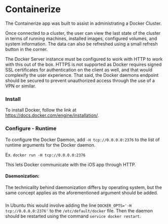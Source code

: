 # Containerize

The Containerize app was built to assist in administrating a Docker Cluster.

Once connected to a cluster, the user can view the last state of the cluster in terms of running machines, installed images, configured volumes, and system information. The data can also be refreshed using a small refresh button in the corner.

The Docker Server instance must be configured to work with HTTP to work with this out of the box. HTTPS is not supported as Docker requires signed SSL certificates for authentication on the client as well, and that would complexify the user experience. That said, the Docker daemons endpoint should be secured to prevent unauthorized access through the use of a VPN or similar.

### Install
To install Docker, follow the link at 
https://docs.docker.com/engine/installation/.
### Configure - Runtime
To configure the Docker Daemon, add
`-H tcp://0.0.0.0:2376`
to the list of runtime arguments for the Docker daemon.

Ex. `docker run -H tcp://0.0.0.0:2376`

This lets Docker communicate with the iOS app through HTTP.

#### Daemonization:
The technicality behind daemonization differs by operating system, but the same concept applies as the aforementioned argument should be added. 
#####
In Ubuntu this would involve adding the line `DOCKER_OPTS='-H tcp://0.0.0.0:2376'` to the `/etc/default/docker` file. Then the daemon should be restarted using the command `service docker restart`.
